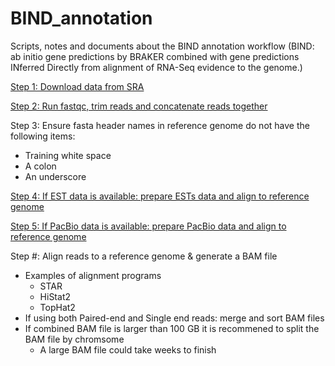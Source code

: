 # BIND_annotation
Scripts, notes and documents about the BIND annotation workflow (BIND: ab initio gene predictions by BRAKER combined with gene predictions INferred Directly from alignment of RNA-Seq evidence to the genome.)

[Step 1: Download data from SRA](https://github.com/PeanutBase/BIND_annotation/tree/main/scripts/download_data)

[Step 2: Run fastqc, trim reads and concatenate reads together](https://github.com/PeanutBase/BIND_annotation/tree/main/scripts/trim_data)

Step 3: Ensure fasta header names in reference genome do not have the following items:
* Training white space
* A colon 
* An underscore

[Step 4: If EST data is available: prepare ESTs data and align to reference genome](https://github.com/PeanutBase/BIND_annotation/tree/main/scripts/prepare_ESTs)

[Step 5: If PacBio data is available: prepare PacBio data and align to reference genome](https://github.com/PeanutBase/BIND_annotation/tree/main/scripts/prepare_PacBio)


Step #: Align reads to a reference genome & generate a BAM file 
* Examples of alignment programs
  * STAR
  * HiStat2
  * TopHat2
* If using both Paired-end and Single end reads: merge and sort BAM files
* If combined BAM file is larger than 100 GB it is recommened to split the BAM file by chromsome 
  * A large BAM file could take weeks to finish 
